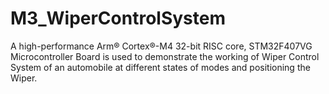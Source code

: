 # M3_WiperControlSystem
A high-performance Arm® Cortex®-M4 32-bit RISC core, STM32F407VG Microcontroller Board is used to demonstrate the working of Wiper Control System of an automobile at different states of modes and positioning the Wiper.
